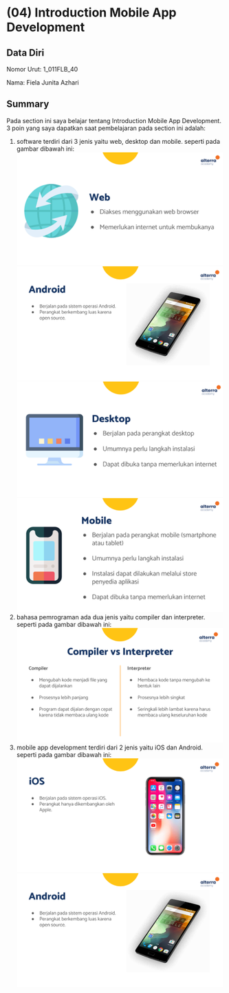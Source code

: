 # (04) Introduction Mobile App Development
## Data Diri
Nomor Urut: 1_011FLB_40

Nama: Fiela Junita Azhari

## Summary
Pada section ini saya belajar tentang Introduction Mobile App Development.
3 poin yang saya dapatkan saat pembelajaran pada section ini adalah:
1. software terdiri dari 3 jenis yaitu web, desktop dan mobile. seperti pada gambar dibawah ini:
![Test](screenshots/web.png)
![Test](Screenshots/android.png)
![Test](screenshots/desktop.png)
![Test](screenshots/mobile.png)
2. bahasa pemrograman ada dua jenis yaitu compiler dan interpreter. seperti pada gambar dibawah ini:
![Test](screenshots/poin2.png)
3. mobile app development terdiri dari 2 jenis yaitu iOS dan Android. seperti pada gambar dibawah ini:
![Test](screenshots/ios.png)
![Test](screenshots/android.png)